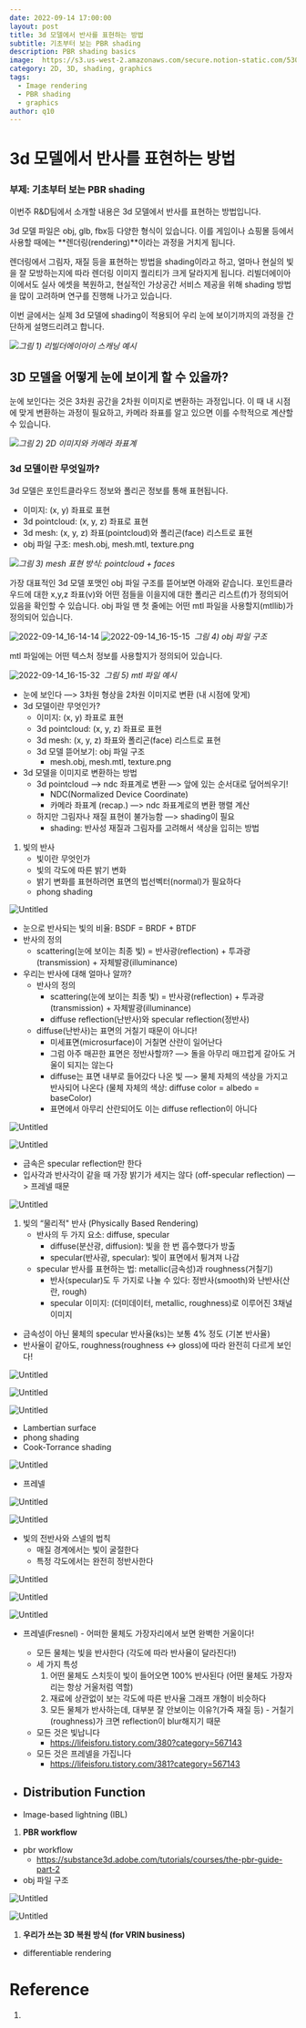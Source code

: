 ```yaml
---
date: 2022-09-14 17:00:00  
layout: post  
title: 3d 모델에서 반사를 표현하는 방법
subtitle: 기초부터 보는 PBR shading
description: PBR shading basics
image:  https://s3.us-west-2.amazonaws.com/secure.notion-static.com/5307240f-19ee-4ee4-9c61-1560c051f8e0/Untitled.png?X-Amz-Algorithm=AWS4-HMAC-SHA256&X-Amz-Content-Sha256=UNSIGNED-PAYLOAD&X-Amz-Credential=AKIAT73L2G45EIPT3X45%2F20220914%2Fus-west-2%2Fs3%2Faws4_request&X-Amz-Date=20220914T064056Z&X-Amz-Expires=86400&X-Amz-Signature=e904427f531cc4830ee0e174ea50aa534a4906bf65c0158c7c11d5cd00ab14a4&X-Amz-SignedHeaders=host&response-content-disposition=filename%20%3D%22Untitled.png%22&x-id=GetObject
category: 2D, 3D, shading, graphics
tags:
  - Image rendering
  - PBR shading
  - graphics
author: q10
---
```


# 3d 모델에서 반사를 표현하는 방법

### 부제: 기초부터 보는 PBR shading

이번주 R&D팀에서 소개할 내용은 3d 모델에서 반사를 표현하는 방법입니다.

3d 모델 파일은 obj, glb, fbx등 다양한 형식이 있습니다. 이를 게임이나 쇼핑몰 등에서 사용할 때에는 **렌더링(rendering)**이라는 과정을 거치게 됩니다.

렌더링에서 그림자, 재질 등을 표현하는 방법을 shading이라고 하고, 얼마나 현실의 빛을 잘 모방하는지에 따라 렌더링 이미지 퀄리티가 크게 달라지게 됩니다. 리빌더에이아이에서도 실사 에셋을 복원하고, 현실적인 가상공간 서비스 제공을 위해 shading 방법을 많이 고려하며 연구를 진행해 나가고 있습니다.

이번 글에서는 실제 3d 모델에 shading이 적용되어 우리 눈에 보이기까지의 과정을 간단하게 설명드리려고 합니다.

![](https://s3.us-west-2.amazonaws.com/secure.notion-static.com/ff7b5396-1798-44b8-a16b-03eace5e5c6a/Untitled.png?X-Amz-Algorithm=AWS4-HMAC-SHA256&X-Amz-Content-Sha256=UNSIGNED-PAYLOAD&X-Amz-Credential=AKIAT73L2G45EIPT3X45%2F20220914%2Fus-west-2%2Fs3%2Faws4_request&X-Amz-Date=20220914T064601Z&X-Amz-Expires=86400&X-Amz-Signature=59f78092f3405c25aca7ff4b7223ed10e4d554747c4314afc3e88b8ac7340f59&X-Amz-SignedHeaders=host&response-content-disposition=filename%20%3D%22Untitled.png%22&x-id=GetObject)
​    _그림 1) 리빌더에이아이 스캐닝 예시_



## 3D 모델을 어떻게 눈에 보이게 할 수 있을까?

눈에 보인다는 것은 3차원 공간을 2차원 이미지로 변환하는 과정입니다. 이 때 내 시점에 맞게 변환하는 과정이 필요하고, 카메라 좌표를 알고 있으면 이를 수학적으로 계산할 수 있습니다.

![](https://s3.us-west-2.amazonaws.com/secure.notion-static.com/8e58af8d-23b5-48b8-904e-2e94f9cca9cf/2022-09-14_16-03-13.jpg?X-Amz-Algorithm=AWS4-HMAC-SHA256&X-Amz-Content-Sha256=UNSIGNED-PAYLOAD&X-Amz-Credential=AKIAT73L2G45EIPT3X45%2F20220914%2Fus-west-2%2Fs3%2Faws4_request&X-Amz-Date=20220914T070438Z&X-Amz-Expires=86400&X-Amz-Signature=704d977640da97ee0a11d202c703ce63fda643de494d5c195f4d795133ab9bf7&X-Amz-SignedHeaders=host&response-content-disposition=filename%20%3D%222022-09-14_16-03-13.jpg%22&x-id=GetObject)
​    _그림 2) 2D 이미지와 카메라 좌표계_ 



### 3d 모델이란 무엇일까?

3d 모델은 포인트클라우드 정보와 폴리곤 정보를 통해 표현됩니다.

- 이미지: (x, y) 좌표로 표현
- 3d pointcloud: (x, y, z) 좌표로 표현
- 3d mesh: (x, y, z) 좌표(pointcloud)와 폴리곤(face) 리스트로 표현
- obj 파일 구조: mesh.obj, mesh.mtl, texture.png

![](https://s3.us-west-2.amazonaws.com/secure.notion-static.com/a0653e0d-60da-424f-8746-9986f8695a0b/mesh-pointcloud-faces.png?X-Amz-Algorithm=AWS4-HMAC-SHA256&X-Amz-Content-Sha256=UNSIGNED-PAYLOAD&X-Amz-Credential=AKIAT73L2G45EIPT3X45%2F20220914%2Fus-west-2%2Fs3%2Faws4_request&X-Amz-Date=20220914T071756Z&X-Amz-Expires=86400&X-Amz-Signature=fb997759b04b5429d79fe3495b72b2a23d8d4af0c24ab61845ae6ebcc36621e1&X-Amz-SignedHeaders=host&response-content-disposition=filename%20%3D%22mesh-pointcloud-faces.png%22&x-id=GetObject)
​    _그림 3) mesh 표현 방식: pointcloud + faces_ 



가장 대표적인 3d 모델 포맷인 obj 파일 구조를 뜯어보면 아래와 같습니다. 포인트클라우드에 대한 x,y,z 좌표(v)와 어떤 점들을 이을지에 대한 폴리곤 리스트(f)가 정의되어 있음을 확인할 수 있습니다. obj 파일 맨 첫 줄에는 어떤 mtl 파일을 사용할지(mtllib)가 정의되어 있습니다.

![2022-09-14_16-14-14](https://user-images.githubusercontent.com/48865276/190088451-fd6f42e4-a848-4ab4-909c-5b957ca5c40d.jpg)
![2022-09-14_16-15-15](https://user-images.githubusercontent.com/48865276/190088392-f62dce64-5af2-4a01-bf1c-8a7d63197e5b.jpg)
​    _그림 4) obj 파일 구조_


mtl 파일에는 어떤 텍스처 정보를 사용할지가 정의되어 있습니다.

![2022-09-14_16-15-32](https://user-images.githubusercontent.com/48865276/190088595-e6fa0cb3-4d82-45e9-8d7c-cdaa3c747592.jpg)
​    _그림 5) mtl 파일 예시_ 





- 눈에 보인다 —> 3차원 형상을 2차원 이미지로 변환 (내 시점에 맞게)
- 3d 모델이란 무엇인가?
  - 이미지: (x, y) 좌표로 표현
  - 3d pointcloud: (x, y, z) 좌표로 표현
  - 3d mesh: (x, y, z) 좌표와 폴리곤(face) 리스트로 표현
  - 3d 모델 뜯어보기: obj 파일 구조
    - mesh.obj, mesh.mtl, texture.png
- 3d 모델을 이미지로 변환하는 방법
  - 3d pointcloud —> ndc 좌표계로 변환 —> 앞에 있는 순서대로 덮어씌우기!
    - NDC(Normalized Device Coordinate)
    - 카메라 좌표계 (recap.) —> ndc 좌표계로의 변환 행렬 계산
  - 하지만 그림자나 재질 표현이 불가능함 —> shading이 필요
    - shading: 반사성 재질과 그림자를 고려해서 색상을 입히는 방법

1. 빛의 반사
   - 빛이란 무엇인가
   - 빛의 각도에 따른 밝기 변화
   - 밝기 변화를 표현하려면 표면의 법선벡터(normal)가 필요하다
   - phong shading

![Untitled](https://s3-us-west-2.amazonaws.com/secure.notion-static.com/d01fa8a9-e64f-46a8-b6de-2bc73099a9d8/Untitled.png)

- 눈으로 반사되는 빛의 비율: BSDF = BRDF + BTDF
- 반사의 정의
  - scattering(눈에 보이는 최종 빛) = 반사광(reflection) + 투과광(transmission) + 자체발광(illuminance)
- 우리는 반사에 대해 얼마나 알까?
  - 반사의 정의
    - scattering(눈에 보이는 최종 빛) = 반사광(reflection) + 투과광(transmission) + 자체발광(illuminance)
    - diffuse reflection(난반사)와 specular reflection(정반사)
  - diffuse(난반사)는 표면의 거칠기 때문이 아니다!
    - 미세표면(microsurface)이 거칠면 산란이 일어난다
    - 그럼 아주 매끈한 표면은 정반사할까? —> 돌을 아무리 매끄럽게 갈아도 거울이 되지는 않는다
    - diffuse는 표면 내부로 들어갔다 나온 빛 —> 물체 자체의 색상을 가지고 반사되어 나온다 (물체 자체의 색상: diffuse color = albedo = baseColor)
    - 표면에서 아무리 산란되어도 이는 diffuse reflection이 아니다

![Untitled](https://s3-us-west-2.amazonaws.com/secure.notion-static.com/94008234-2626-4397-9b8d-77f0e5bbe990/Untitled.png)

![Untitled](https://s3-us-west-2.amazonaws.com/secure.notion-static.com/233fb3ff-1bb3-44cc-8a9a-9e5a30e49438/Untitled.png)

- 금속은 specular reflection만 한다
- 입사각과 반사각이 같을 때 가장 밝기가 세지는 않다 (off-specular reflection) —> 프레넬 때문

![Untitled](https://s3-us-west-2.amazonaws.com/secure.notion-static.com/8f41ea7b-2f56-4143-a3c3-caff8e348f97/Untitled.png)

1. 빛의 “물리적" 반사 (Physically Based Rendering)
   - 반사의 두 가지 요소: diffuse, specular
     - diffuse(분산광, diffusion): 빛을 한 번 흡수했다가 방출
     - specular(반사광, specular): 빛이 표면에서 튕겨져 나감
   - specular 반사를 표현하는 법: metallic(금속성)과 roughness(거칠기)
     - 반사(specular)도 두 가지로 나눌 수 있다: 정반사(smooth)와 난반사(산란, rough)
     - specular 이미지: (더미데이터, metallic, roughness)로 이루어진 3채널 이미지

- 금속성이 아닌 물체의 specular 반사율(ks)는 보통 4% 정도 (기본 반사율)
- 반사율이 같아도, roughness(roughness ↔ gloss)에 따라 완전히 다르게 보인다!

![Untitled](https://s3-us-west-2.amazonaws.com/secure.notion-static.com/682abef2-97bd-41df-95a4-598c9056e259/Untitled.png)

![Untitled](https://s3-us-west-2.amazonaws.com/secure.notion-static.com/5307240f-19ee-4ee4-9c61-1560c051f8e0/Untitled.png)

![Untitled](https://s3-us-west-2.amazonaws.com/secure.notion-static.com/c741d72e-b33d-4acd-9e3f-bd9159f63cdf/Untitled.png)

- Lambertian surface
- phong shading
- Cook-Torrance shading

![Untitled](https://s3-us-west-2.amazonaws.com/secure.notion-static.com/a606b067-fe95-4567-9297-564c65909597/Untitled.png)

- 프레넬

![Untitled](https://s3-us-west-2.amazonaws.com/secure.notion-static.com/10218eb5-c0b4-4915-b452-c53c1cfb72fb/Untitled.png)

![Untitled](https://s3-us-west-2.amazonaws.com/secure.notion-static.com/4223d58d-67cf-4059-a36d-08f7a43588bb/Untitled.png)

- 빛의 전반사와 스넬의 법칙
  - 매질 경계에서는 빛이 굴절한다
  - 특정 각도에서는 완전히 정반사한다

![Untitled](https://s3-us-west-2.amazonaws.com/secure.notion-static.com/bd32184b-34ab-4040-a78f-0633e9506bda/Untitled.png)

![Untitled](https://s3-us-west-2.amazonaws.com/secure.notion-static.com/bc726e40-74f2-44e0-a6d3-2738e541a78c/Untitled.png)

![Untitled](https://s3-us-west-2.amazonaws.com/secure.notion-static.com/f54d2405-c5e8-4015-9844-68badb4c1618/Untitled.png)

- 프레넬(Fresnel) - 어떠한 물체도 가장자리에서 보면 완벽한 거울이다!

  - 모든 물체는 빛을 반사한다 (각도에 따라 반사율이 달라진다!)
  - 세 가지 특성
    1. 어떤 물체도 스치듯이 빛이 들어오면 100% 반사된다 (어떤 물체도 가장자리는 항상 거울처럼 역할)
    2. 재료에 상관없이 보는 각도에 따른 반사율 그래프 개형이 비슷하다
    3. 모든 물체가 반사하는데, 대부분 잘 안보이는 이유?(가죽 재질 등) - 거칠기(roughness)가 크면 reflection이 blur해지기 때문
  - 모든 것은 빛납니다
    - https://lifeisforu.tistory.com/380?category=567143
  - 모든 것은 프레넬을 가집니다
    - https://lifeisforu.tistory.com/381?category=567143

- ## Distribution Function

- Image-based lightning (IBL)

1. **PBR workflow**

- pbr workflow
  - https://substance3d.adobe.com/tutorials/courses/the-pbr-guide-part-2
- obj 파일 구조

![Untitled](https://s3-us-west-2.amazonaws.com/secure.notion-static.com/2f23ed9c-d38f-4a29-a5c1-8a6b0a5835d2/Untitled.png)

![Untitled](https://s3-us-west-2.amazonaws.com/secure.notion-static.com/3b91e65f-afd4-4612-9580-2eee56446ccc/Untitled.png)

1. **우리가 쓰는 3D 복원 방식 (for VRIN business)**

- differentiable rendering























# Reference

1. 



